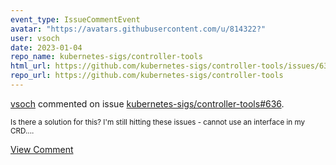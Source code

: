 ```yaml
---
event_type: IssueCommentEvent
avatar: "https://avatars.githubusercontent.com/u/814322?"
user: vsoch
date: 2023-01-04
repo_name: kubernetes-sigs/controller-tools
html_url: https://github.com/kubernetes-sigs/controller-tools/issues/636
repo_url: https://github.com/kubernetes-sigs/controller-tools
---
```


<a href='https://github.com/vsoch' target='_blank'>vsoch</a> commented on issue <a href='https://github.com/kubernetes-sigs/controller-tools/issues/636' target='_blank'>kubernetes-sigs/controller-tools#636</a>.

<small>Is there a solution for this? I'm still hitting these issues - cannot use an interface in my CRD....</small>

<a href='https://github.com/kubernetes-sigs/controller-tools/issues/636' target='_blank'>View Comment</a>